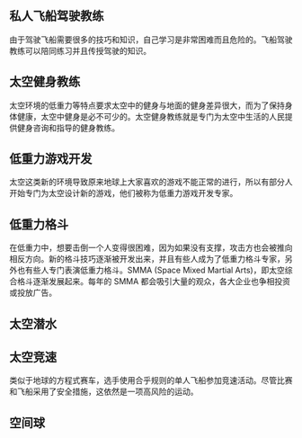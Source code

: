 ## 私人飞船驾驶教练

由于驾驶飞船需要很多的技巧和知识，自己学习是非常困难而且危险的。飞船驾驶教练可以陪同练习并且传授驾驶的知识。

## 太空健身教练

太空环境的低重力等特点要求太空中的健身与地面的健身差异很大，而为了保持身体健康，太空中健身是必不可少的。太空健身教练就是专门为太空中生活的人民提供健身咨询和指导的健身教练。

## 低重力游戏开发

太空这类新的环境导致原来地球上大家喜欢的游戏不能正常的进行，所以有部分人开始专门为太空设计新的游戏，他们被称为低重力游戏开发专家。

## 低重力格斗

在低重力中，想要击倒一个人变得很困难，因为如果没有支撑，攻击方也会被推向相反方向。新的格斗技巧逐渐被开发出来，并且有些人成为了低重力格斗专家，另外也有些人专门表演低重力格斗。SMMA (Space Mixed Martial Arts)，即太空综合格斗逐渐发展起来。每年的 SMMA 都会吸引大量的观众，各大企业也争相投资或投放广告。

## 太空潜水

## 太空竞速

类似于地球的方程式赛车，选手使用合乎规则的单人飞船参加竞速活动。尽管比赛和飞船采用了安全措施，这依然是一项高风险的运动。

## 空间球

